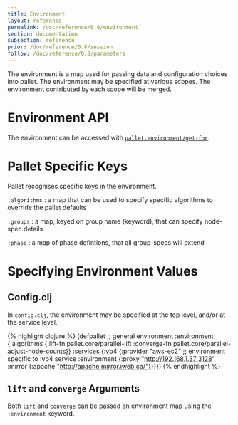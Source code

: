 ```yaml
---
title: Environment
layout: reference
permalink: /doc/reference/0.8/environment
section: documentation
subsection: reference
prior: /doc/reference/0.8/session
follow: /doc/reference/0.8/parameters
---
```


The environment is a map used for passing data and configuration choices into
pallet. The environment may be specified at various scopes.  The environment
contributed by each scope will be merged.

# Environment API

The environment can be accessed with
[`pallet.environment/get-for`](/pallet/api/0.8/pallet.environment.html#var-get-for).

# Pallet Specific Keys

Pallet recognises specific keys in the environment.

`:algorithms`
: a map that can be used to specify specific algorithms to override the pallet
  defaults

`:groups`
: a map, keyed on group name (keyword), that can specify node-spec details

`:phase`
: a map of phase defintions, that all group-specs will extend

# Specifying Environment Values

## Config.clj

In `config.clj`, the environment may be specified at the top level, and/or at
the service level.

{% highlight clojure %}
(defpallet
  ;; general environment
  :environment {:algorithms
                {:lift-fn pallet.core/parallel-lift
                 :converge-fn pallet.core/parallel-adjust-node-counts}}
  :services {:vb4
             {:provider "aws-ec2"
              ;; environment specific to :vb4 service
              :environment
              {:proxy "http://192.168.1.37:3128"
               :mirror {:apache "http://apache.mirror.iweb.ca/"}}}})
{% endhighlight %}

## `lift` and `converge` Arguments

Both [`lift`](/pallet/api/0.8/pallet.api.html#lift) and
[`converge`](/pallet/api/0.8/pallet.api.html#converge) can be passed an
environment map using the `:environment` keyword.
